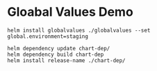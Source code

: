 # Gloabal Values Demo
```
helm install globalvalues ./globalvalues --set global.environment=staging

```

```
helm dependency update chart-dep/
helm dependency build chart-dep
helm install release-name ./chart-dep/
```

